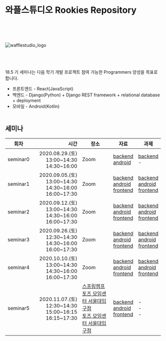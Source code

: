# 와플스튜디오 Rookies Repository
<br><br><br><br>![wafflestudio_logo](wafflestudio_logo.png)<br><br><br><br><br>
18.5 기 세미나는 다음 학기 개발 프로젝트 참여 가능한 Programmers 양성을 목표로 합니다.
* 프론트엔드 - React(JavaScript)
* 백엔드 - Django(Python) + Django REST framework + relational database + deployment
* 모바일 - Android(Kotlin)
<br><br>
## 세미나


| 회차 | 시간 | 장소 | 자료 | 과제 |
| --- | ---: | --- | --- | --- |
| seminar0 | 2020.08.29.(토) 13:00\~14:30 <br>14:30\~16:00 | Zoom | [backend](backend/seminar0)<br>[android](android/lecture0)  | [backend](backend/seminar0/assignment.md)<br>-  |
| seminar1 | 2020.09.05.(토) 13:00~14:30<br>14:30\~16:00<br>16:00\~17:30  | Zoom | [backend](backend/seminar1)<br>[android](android/lecture1)<br>[frontend](frontend/seminar-1) | [backend](backend/seminar1/assignment.md)<br>[android](android/assignment1)<br>[frontend](frontend/seminar-1/assignment.md) |
| seminar2 | 2020.09.12.(토) 13:00~14:30<br>14:30\~16:00<br>16:00\~17:30  | Zoom | [backend](backend/seminar2)<br>[android](android/lecture2)<br>[frontend](frontend/seminar-2) | [backend](backend/seminar2/assignment.md)<br>[android](android/assignment2)<br>[frontend](frontend/seminar-2/assignment.md) |
| seminar3 | 2020.09.26.(토) 12:30~14:30<br>14:30\~16:00<br>16:00\~17:30  | Zoom | [backend](backend/seminar3)<br>[android](android/lecture3)<br>[frontend](frontend/seminar-3) | [backend](backend/seminar3/assignment.md)<br>[android](android/assignment3)<br>[frontend](frontend/seminar-3/assignment.md) |
| seminar4 | 2020.10.10.(토) 13:00~14:30<br>14:30\~16:00<br>16:00\~17:30  | Zoom | [backend](backend/seminar4)<br>[android](android/lecture4)<br>[frontend](frontend/seminar-4) | [backend](backend/seminar4/assignment.md)<br>[android](android/assignment4)<br>[frontend](frontend/seminar-4/assignment.md) |
| seminar5 | 2020.11.07.(토) 12:30~14:30<br>15:00\~16:15<br>16:15\~17:30  | [스프링캠프](http://springcamp.co)<br>[토즈 모임센터 서울대입구점](https://www.toz.co.kr/branchDetail?path=%25EB%2584%25A4%25EC%259D%25B4%25EB%25B2%2584%25EB%258C%2580%25ED%2591%259C%25EA%25B9%258C%25ED%258E%2598&url=%252Fnavercafe%253Flocation1%253D%2526orderBy%253Did&branch_id=26)<br>[토즈 모임센터 서울대입구점](https://www.toz.co.kr/branchDetail?path=%25EB%2584%25A4%25EC%259D%25B4%25EB%25B2%2584%25EB%258C%2580%25ED%2591%259C%25EA%25B9%258C%25ED%258E%2598&url=%252Fnavercafe%253Flocation1%253D%2526orderBy%253Did&branch_id=26) | [backend](backend/seminar5)<br>[android](android/lecture5)<br>[frontend](frontend/seminar-5) | -<br>-<br>- |

